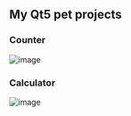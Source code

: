 ## My Qt5 pet projects

### Counter
![image](https://user-images.githubusercontent.com/90452368/140916419-9ef820ba-5916-4505-b71f-9a6513bd4e3a.png)

### Calculator
![image](https://user-images.githubusercontent.com/90452368/141095924-332d4250-0093-44ca-808f-0a8d2ad57f61.png)



